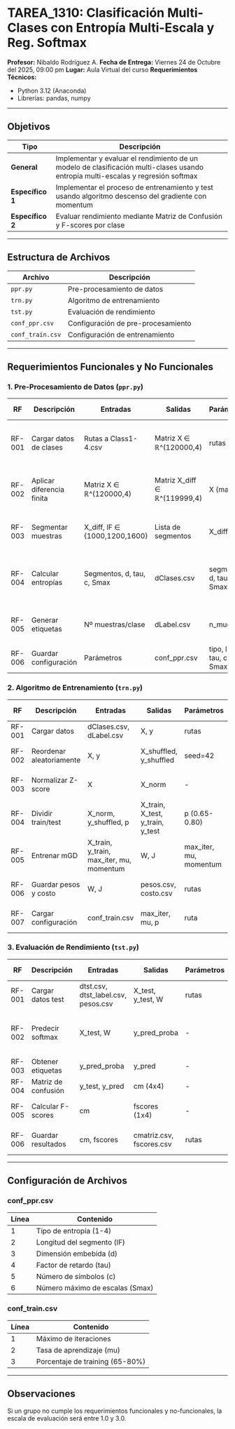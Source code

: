 # TAREA_1310: Clasificación Multi-Clases con Entropía Multi-Escala y Reg. Softmax

**Profesor:** Nibaldo Rodríguez A.
**Fecha de Entrega:** Viernes 24 de Octubre del 2025, 09:00 pm
**Lugar:** Aula Virtual del curso
**Requerimientos Técnicos:**
- Python 3.12 (Anaconda)
- Librerías: pandas, numpy

---

## Objetivos

| Tipo | Descripción |
|------|-------------|
| **General** | Implementar y evaluar el rendimiento de un modelo de clasificación multi-clases usando entropía multi-escalas y regresión softmax |
| **Específico 1** | Implementar el proceso de entrenamiento y test usando algoritmo descenso del gradiente con momentum |
| **Específico 2** | Evaluar rendimiento mediante Matriz de Confusión y F-scores por clase |

---

## Estructura de Archivos

| Archivo | Descripción |
|---------|-------------|
| `ppr.py` | Pre-procesamiento de datos |
| `trn.py` | Algoritmo de entrenamiento |
| `tst.py` | Evaluación de rendimiento |
| `conf_ppr.csv` | Configuración de pre-procesamiento |
| `conf_train.csv` | Configuración de entrenamiento |

---

## Requerimientos Funcionales y No Funcionales

### 1. Pre-Procesamiento de Datos (`ppr.py`)

| RF | Descripción | Entradas | Salidas | Parámetros | Requerimientos No Funcionales | Ejemplo |
|----|-------------|----------|---------|------------|-------------------------------|---------|
| RF-001 | Cargar datos de clases | Rutas a Class1-4.csv | Matriz X ∈ ℝ^(120000,4) | rutas (lista) | RNF-001: 120000 filas/archivo <br> RNF-002: Sin NaN | X = cargar_datos(["Class1.csv", ...]) |
| RF-002 | Aplicar diferencia finita | Matriz X ∈ ℝ^(120000,4) | Matriz X_diff ∈ ℝ^(119999,4) | X (matriz) | RNF-003: Usar np.diff <br> RNF-004: Validar 119999 filas | X_diff = aplicar_diferencia_finita(X) |
| RF-003 | Segmentar muestras | X_diff, lF ∈ {1000,1200,1600} | Lista de segmentos | X_diff, lF | RNF-005: Divisible por lF <br> RNF-006: Sin solapamiento | segmentos = segmentar_muestras(X_diff, 1000) |
| RF-004 | Calcular entropías | Segmentos, d, tau, c, Smax | dClases.csv | segmentos, d, tau, c, Smax | RNF-007: Fórmulas según slides <br> RNF-008: Parámetros enteros | dClases = calcular_entropias(segmentos, 2,1,3,10) |
| RF-005 | Generar etiquetas | Nº muestras/clase | dLabel.csv | n_muestras | RNF-009: Coincidencia filas-segmentos | dLabel = generar_etiquetas(30000) |
| RF-006 | Guardar configuración | Parámetros | conf_ppr.csv | tipo, lF, d, tau, c, Smax | RNF-010: Parámetros positivos | guardar_configuracion(1,1000,2,1,3,10) |

### 2. Algoritmo de Entrenamiento (`trn.py`)

| RF | Descripción | Entradas | Salidas | Parámetros | Requerimientos No Funcionales | Ejemplo |
|----|-------------|----------|---------|------------|-------------------------------|---------|
| RF-001 | Cargar datos | dClases.csv, dLabel.csv | X, y | rutas | RNF-001: Mismo Nº filas | X, y = cargar_datos("dClases.csv", "dLabel.csv") |
| RF-002 | Reordenar aleatoriamente | X, y | X_shuffled, y_shuffled | seed=42 | RNF-002: Orden sincronizado | X_shuf, y_shuf = reordenar_aleatoriamente(X, y) |
| RF-003 | Normalizar Z-score | X | X_norm | - | RNF-003: Sin división por cero | X_norm = normalizar_zscore(X) |
| RF-004 | Dividir train/test | X_norm, y_shuffled, p | X_train, X_test, y_train, y_test | p (0.65-0.80) | RNF-004: Validar rango p | X_train, X_test, y_train, y_test = dividir_train_test(X_norm, y_shuffled, 0.75) |
| RF-005 | Entrenar mGD | X_train, y_train, max_iter, mu, momentum | W, J | max_iter, mu, momentum | RNF-005: Costos decrecientes | W, J = entrenar_mgd(X_train, y_train, 1000, 0.01, 0.9) |
| RF-006 | Guardar pesos y costo | W, J | pesos.csv, costo.csv | rutas | RNF-006: Validar dimensiones | guardar_pesos_y_costo(W, J, "pesos.csv", "costo.csv") |
| RF-007 | Cargar configuración | conf_train.csv | max_iter, mu, p | ruta | RNF-007: Valores numéricos | max_iter, mu, p = cargar_configuracion("conf_train.csv") |

### 3. Evaluación de Rendimiento (`tst.py`)

| RF | Descripción | Entradas | Salidas | Parámetros | Requerimientos No Funcionales | Ejemplo |
|----|-------------|----------|---------|------------|-------------------------------|---------|
| RF-001 | Cargar datos test | dtst.csv, dtst_label.csv, pesos.csv | X_test, y_test, W | rutas | RNF-001: Dimensiones compatibles | X_test, y_test, W = cargar_datos("dtst.csv", "dtst_label.csv", "pesos.csv") |
| RF-002 | Predecir softmax | X_test, W | y_pred_proba | - | RNF-002: Implementar softmax <br> RNF-003: Sin overflow | y_pred_proba = predecir_softmax(X_test, W) |
| RF-003 | Obtener etiquetas | y_pred_proba | y_pred | - | RNF-004: Usar argmax | y_pred = obtener_etiquetas_predichas(y_pred_proba) |
| RF-004 | Matriz de confusión | y_test, y_pred | cm (4x4) | - | RNF-005: Inicializar ceros | cm = matriz_confusion(y_test, y_pred) |
| RF-005 | Calcular F-scores | cm | fscores (1x4) | - | RNF-006: Calcular precision/recall | fscores = calcular_fscores(cm) |
| RF-006 | Guardar resultados | cm, fscores | cmatriz.csv, fscores.csv | rutas | RNF-007: Validar dimensiones | guardar_resultados(cm, fscores, "cmatriz.csv", "fscores.csv") |

---

## Configuración de Archivos

### conf_ppr.csv
| Línea | Contenido |
|-------|-----------|
| 1 | Tipo de entropía (1-4) |
| 2 | Longitud del segmento (lF) |
| 3 | Dimensión embebida (d) |
| 4 | Factor de retardo (tau) |
| 5 | Número de símbolos (c) |
| 6 | Número máximo de escalas (Smax) |

### conf_train.csv
| Línea | Contenido |
|-------|-----------|
| 1 | Máximo de iteraciones |
| 2 | Tasa de aprendizaje (mu) |
| 3 | Porcentaje de training (65-80%) |

---

## Observaciones
Si un grupo no cumple los requerimientos funcionales y no-funcionales, la escala de evaluación será entre 1.0 y 3.0.
